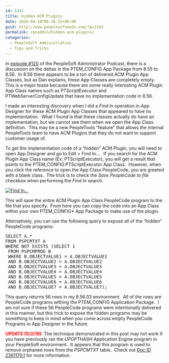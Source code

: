 ```yaml
---
id: 1341
title: Hidden ACM Plugins
date: 2018-04-10T06:36:32+00:00
guid: http://www.peoplesoftmods.com/?p=1341
permalink: /psadmin/hidden-acm-plugins/
categories:
  - PeopleSoft Administration
  - Tips and Tricks
---
```

In <a href="http://psadmin.io/2018/02/16/120-let-me-introduce-you-to-effdt/" target="_blank">episode #120</a> of the PeopleSoft Administrator Podcast, there is a discussion on the deltas in the PTEM_CONFIG App Package from 8.55 to 8.56.  In 8.56 there appears to be a ton of delivered ACM Plugin App Classes, but as Dan explains, these App Classes are completely empty.  This is a major tease because there are some really interesting ACM Plugin App Class names such as PTScriptExecutor and PTWebServerConfigUpdate that have no implementation code in 8.56.

<!--more-->

I made an interesting discovery when I did a _Find In_ operation in App Designer for these ACM Plugin App Classes that appeared to have no implementation.  What I found is that these classes actually do have an implementation, but we cannot see them when we open the App Class definition.  This may be a new PeopleTools “feature” that allows the internal PeopleTools team to have ACM Plugins that they do not want to support customer usage of.

To get the implementation code of a “hidden” ACM Plugin, you will need to open App Designer and go to Edit > Find In&#8230;.  If you search for the ACM Plugin App Class name (Ex: PTScriptExecutor), you will get a result that points to the PTEM_CONFIG:PTScriptExecutor App Class.  However, when you click the reference to open the App Class PeopleCode, you are greeted with a blank class.  The trick is to check the _Save PeopleCode to file_ checkbox when performing the _Find In_ search.

[<img class="alignnone size-full wp-image-1343" src="/assets/images/2018/03/Find_In.png" alt="Find In..." width="1215" height="824" srcset="/assets/images/2018/03/Find_In.png 1215w, /assets/images/2018/03/Find_In-300x203.png 300w, /assets/images/2018/03/Find_In-768x521.png 768w, /assets/images/2018/03/Find_In-1024x694.png 1024w, /assets/images/2018/03/Find_In-560x380.png 560w" sizes="(max-width: 1215px) 100vw, 1215px" />](/assets/images/2018/03/Find_In.png)

This will save the entire ACM Plugin App Class PeopleCode program to the file that you specify.  From here you can copy the code into an App Class within your own PTEM_CONFIG* App Package to make use of the plugin.

Alternatively, you can use the following query to expose all of the &#8220;hidden&#8221; PeopleCode programs:

<pre>SELECT A.*
FROM PSPCMTXT A
WHERE NOT EXISTS (SELECT 1
 FROM PSPCMPROG B
 WHERE B.OBJECTVALUE1 = A.OBJECTVALUE1
 AND B.OBJECTVALUE2 = A.OBJECTVALUE2
 AND B.OBJECTVALUE3 = A.OBJECTVALUE3
 AND B.OBJECTVALUE4 = A.OBJECTVALUE4
 AND B.OBJECTVALUE5 = A.OBJECTVALUE5
 AND B.OBJECTVALUE6 = A.OBJECTVALUE6
 AND B.OBJECTVALUE7 = A.OBJECTVALUE7);</pre>

This query returns 56 rows in my 8.56.03 environment.  All of the rows are PeopleCode programs withing the PTEM_CONFIG Application Package.  I am not sure if these 56 PeopleCode programs were intentionally delivered in this manner, but this trick to expose the hidden programs may be something to keep in mind when you come across empty PeopleCode Programs in App Designer in the future.

<span style="color: #ff0000;"><strong>UPDATE (5/2/18)</strong></span>: The technique demonstrated in this post may not work if you have previously ran the _UPGPTHASH_ Application Engine program in your PeopleSoft environment.  It appears that this program is used to remove orphaned rows from the _PSPCMTXT_ table.  Check out <a href="https://support.oracle.com/epmos/faces/DocumentDisplay?_afrLoop=267952209929499&id=2361170.1" target="_blank">Doc ID 2361170.1</a> for more information.
